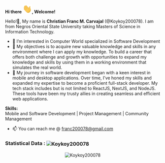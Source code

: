 **Hi there <img src="https://github.com/ABSphreak/ABSphreak/blob/master/gifs/Hi.gif" width="30">, Welcome!**

    
Hello!👋, My name is **Christian Franc M. Carvajal** (@Koykoy200078). I am from Negros Oriental State University taking Masters of Science in Information Technology.

- 👀 I’m interested in Computer World specialized in Software Development
- 📑 My objectives is to acquire new valuable knowledge and skills in any environment where I can apply my knowledge. To build a career that offers both challenge and growth with opportunities to expand my knowledge and skills by using them in a working environment that simulates the real world.
- 🌱 My journey in software development began with a keen interest in mobile and desktop applications. Over time, I’ve honed my skills and expanded my expertise to become a proficient full-stack developer. My tech stack includes but is not limited to ReactJS, NextJS, and NodeJS. These tools have been my trusty allies in creating seamless and efficient web applications.

**Skills:**
<br />
Mobile and Software Development | Project Management | Community Management

- 📫 You can reach me @ franc200078@gmail.com

<h3>Statistical Data : <img align="center" src="https://visitor-badge.laobi.icu/badge?page_id=Koykoy200078&style=flat-square&color=0088cc" alt="Koykoy200078"/></h3>
<div align="center">
<img align="center"
    src="https://github-readme-stats.vercel.app/api/top-langs?username=Koykoy200078&show_icons=true&locale=en&bg_color=0d1117&text_color=ffffff&layout=compact"
    alt="Koykoy200078" 
    bg_color=#808080/>
</div>
